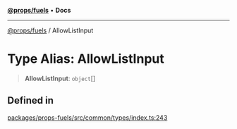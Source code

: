 [**@props/fuels**](../README.md) • **Docs**

***

[@props/fuels](../globals.md) / AllowListInput

# Type Alias: AllowListInput

> **AllowListInput**: `object`[]

## Defined in

[packages/props-fuels/src/common/types/index.ts:243](https://github.com/Props-Labs/octane/blob/09e744f342f4ccab903046cdb8054688422ab64d/packages/props-fuels/src/common/types/index.ts#L243)
